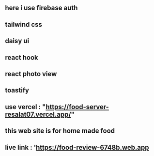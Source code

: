 ## here i use firebase auth
## tailwind css
## daisy ui
## react hook
## react photo view
## toastify
## use vercel : "https://food-server-resalat07.vercel.app/" 
## this web site is for home made food 
## live link : 'https://food-review-6748b.web.app